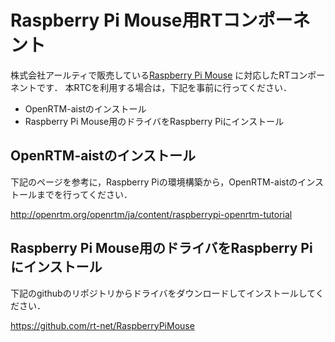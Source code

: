 <h1>Raspberry Pi Mouse用RTコンポーネント</h1>

株式会社アールティで販売している<a href="http://products.rt-net.jp/micromouse/raspberry-pi-mouse">Raspberry Pi Mouse</a>
に対応したRTコンポーネントです．
本RTCを利用する場合は，下記を事前に行ってください．

<ul>
  <li>OpenRTM-aistのインストール</li>
  <li>Raspberry Pi Mouse用のドライバをRaspberry Piにインストール</li>
</ul>

<h2>OpenRTM-aistのインストール</h2>
下記のページを参考に，Raspberry Piの環境構築から，OpenRTM-aistのインストールまでを行ってください．

http://openrtm.org/openrtm/ja/content/raspberrypi-openrtm-tutorial

<h2>Raspberry Pi Mouse用のドライバをRaspberry Piにインストール</h2>
下記のgithubのリポジトリからドライバをダウンロードしてインストールしてください．

https://github.com/rt-net/RaspberryPiMouse


